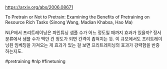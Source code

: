 https://arxiv.org/abs/2006.08671

To Pretrain or Not to Pretrain: Examining the Benefits of Pretraining on Resource Rich Tasks (Sinong Wang, Madian Khabsa, Hao Ma)

NLP에서 프리트레이닝은 파인튜닝 샘플 수가 어느 정도일 때까지 효과가 있을까? 정서 분류에서 샘플 수가 백만 건 정도가 되면 간격이 좁혀지는 듯. 이 규모에서도 프리트레이닝된 임베딩을 가져오는 게 효과가 있는 걸 보면 프리트레이닝의 효과가 강력함을 반증하는지도.

#pretraining #nlp #finetuning 